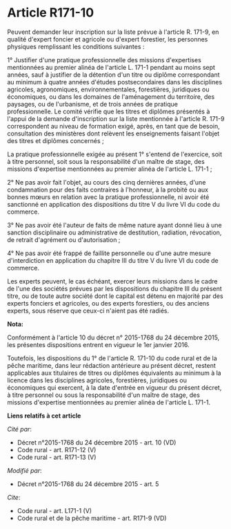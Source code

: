 # Article R171-10

Peuvent demander leur inscription sur la liste prévue à l'article R. 171-9, en qualité d'expert foncier et agricole ou
d'expert forestier, les personnes physiques remplissant les conditions suivantes : 

1° Justifier d'une pratique professionnelle des missions d'expertises mentionnées au premier alinéa de l'article L. 171-1
pendant au moins sept années, sauf à justifier de la détention d'un titre ou diplôme correspondant au minimum à quatre années
d'études postsecondaires dans les disciplines agricoles, agronomiques, environnementales, forestières, juridiques ou
économiques, ou dans les domaines de l'aménagement du territoire, des paysages, ou de l'urbanisme, et de trois années de
pratique professionnelle. Le comité vérifie que les titres et diplômes présentés à l'appui de la demande d'inscription sur la
liste mentionnée à l'article R. 171-9 correspondent au niveau de formation exigé, après, en tant que de besoin, consultation
des ministères dont relèvent les enseignements faisant l'objet des titres et diplômes concernés ; 

La pratique professionnelle exigée au présent 1° s'entend de l'exercice, soit à titre personnel, soit sous la responsabilité
d'un maître de stage, des missions d'expertise mentionnées au premier alinéa de l'article L. 171-1 ; 

2° Ne pas avoir fait l'objet, au cours des cinq dernières années, d'une condamnation pour des faits contraires à l'honneur, à
la probité ou aux bonnes mœurs en relation avec la pratique professionnelle, ni avoir été sanctionné en application des
dispositions du titre V du livre VI du code du commerce. 

3° Ne pas avoir été l'auteur de faits de même nature ayant donné lieu à une sanction disciplinaire ou administrative de
destitution, radiation, révocation, de retrait d'agrément ou d'autorisation ; 

4° Ne pas avoir été frappé de faillite personnelle ou d'une autre mesure d'interdiction en application du chapitre III du
titre V du livre VI du code de commerce. 

Les experts peuvent, le cas échéant, exercer leurs missions dans le cadre de l'une des sociétés prévues par les dispositions
du chapitre III du présent titre, ou de toute autre société dont le capital est détenu en majorité par des experts fonciers
et agricoles, ou des experts forestiers, ou des anciens experts, sous réserve que ceux-ci n'aient pas été radiés.

**Nota:**

Conformément à l'article 10 du décret n° 2015-1768 du 24 décembre 2015, les présentes dispositions entrent en vigueur le 1er
janvier 2016.

Toutefois, les dispositions du 1° de l'article R. 171-10 du code rural et de la pêche maritime, dans leur rédaction
antérieure au présent décret, restent applicables aux titulaires de titres ou diplômes équivalents au minimum à la licence
dans les disciplines agricoles, forestières, juridiques ou économiques qui exercent, à la date d'entrée en vigueur du présent
décret, à titre personnel ou sous la responsabilité d'un maître de stage, des missions d'expertise mentionnées au premier
alinéa de l'article L. 171-1.

**Liens relatifs à cet article**

_Cité par_:

  - Décret n°2015-1768 du 24 décembre 2015 - art. 10 (VD)
  - Code rural - art. R171-12 (V)
  - Code rural - art. R171-13 (V)

_Modifié par_:

  - Décret n°2015-1768 du 24 décembre 2015 - art. 5

_Cite_:

  - Code rural - art. L171-1 (V)
  - Code rural et de la pêche maritime - art. R171-9 (VD)
